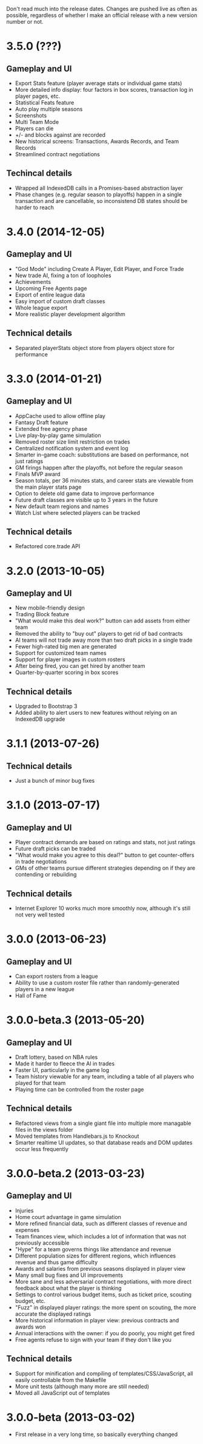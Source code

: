 Don't read much into the release dates. Changes are pushed live as often as
possible, regardless of whether I make an official release with a new version
number or not.

# 3.5.0 (???)

## Gameplay and UI

- Export Stats feature (player average stats or individual game stats)
- More detailed info display: four factors in box scores, transaction log in player pages, etc.
- Statistical Feats feature
- Auto play multiple seasons
- Screenshots
- Multi Team Mode
- Players can die
- +/- and blocks against are recorded
- New historical screens: Transactions, Awards Records, and Team Records
- Streamlined contract negotiations

## Techincal details

- Wrapped all IndexedDB calls in a Promises-based abstraction layer
- Phase changes (e.g. regular season to playoffs) happen in a single transaction and are cancellable, so inconsistend DB states should be harder to reach

# 3.4.0 (2014-12-05)

## Gameplay and UI

- "God Mode" including Create A Player, Edit Player, and Force Trade
- New trade AI, fixing a ton of loopholes
- Achievements
- Upcoming Free Agents page
- Export of entire league data
- Easy import of custom draft classes
- Whole league export
- More realistic player development algorithm

## Technical details

- Separated playerStats object store from players object store for performance

# 3.3.0 (2014-01-21)

## Gameplay and UI

- AppCache used to allow offline play
- Fantasy Draft feature
- Extended free agency phase
- Live play-by-play game simulation
- Removed roster size limit restriction on trades
- Centralized notification system and event log
- Smarter in-game coach: substitutions are based on performance, not just ratings
- GM firings happen after the playoffs, not before the regular season
- Finals MVP award
- Season totals, per 36 minutes stats, and career stats are viewable from the main player stats page
- Option to delete old game data to improve performance
- Future draft classes are visible up to 3 years in the future
- New default team regions and names
- Watch List where selected players can be tracked

## Technical details

- Refactored core.trade API

# 3.2.0 (2013-10-05)

## Gameplay and UI

- New mobile-friendly design
- Trading Block feature
- "What would make this deal work?" button can add assets from either team
- Removed the ability to "buy out" players to get rid of bad contracts
- AI teams will not trade away more than two draft picks in a single trade
- Fewer high-rated big men are generated
- Support for customized team names
- Support for player images in custom rosters
- After being fired, you can get hired by another team
- Quarter-by-quarter scoring in box scores

## Technical details

- Upgraded to Bootstrap 3
- Added ability to alert users to new features without relying on an IndexedDB upgrade

# 3.1.1 (2013-07-26)

## Technical details

- Just a bunch of minor bug fixes

# 3.1.0 (2013-07-17)

## Gameplay and UI

- Player contract demands are based on ratings and stats, not just ratings
- Future draft picks can be traded
- "What would make you agree to this deal?" button to get counter-offers in trade negotiations
- GMs of other teams pursue different strategies depending on if they are contending or rebuilding

## Technical details

- Internet Explorer 10 works much more smoothly now, although it's still not very well tested

# 3.0.0 (2013-06-23)

## Gameplay and UI

- Can export rosters from a league
- Ability to use a custom roster file rather than randomly-generated players in a new league
- Hall of Fame

# 3.0.0-beta.3 (2013-05-20)

## Gameplay and UI

- Draft lottery, based on NBA rules
- Made it harder to fleece the AI in trades
- Faster UI, particularly in the game log
- Team history viewable for any team, including a table of all players who played for that team
- Playing time can be controlled from the roster page

## Technical details

- Refactored views from a single giant file into multiple more managable files in the views folder
- Moved templates from Handlebars.js to Knockout
- Smarter realtime UI updates, so that database reads and DOM updates occur less frequently

# 3.0.0-beta.2 (2013-03-23)

## Gameplay and UI

- Injuries
- Home court advantage in game simulation
- More refined financial data, such as different classes of revenue and expenses
- Team finances view, which includes a lot of information that was not previously accessible
- "Hype" for a team governs things like attendance and revenue
- Different population sizes for different regions, which influences revenue and thus game difficulty
- Awards and salaries from previous seasons displayed in player view
- Many small bug fixes and UI improvements
- More sane and less adversarial contract negotiations, with more direct feedback about what the player is thinking
- Settings to control various budget items, such as ticket price, scouting budget, etc.
- "Fuzz" in displayed player ratings: the more spent on scouting, the more accurate the displayed ratings
- More historical information in player view: previous contracts and awards won
- Annual interactions with the owner: if you do poorly, you might get fired
- Free agents refuse to sign with your team if they don't like you

## Technical details

- Support for minification and compiling of templates/CSS/JavaScript, all easily controllable from the Makefile
- More unit tests (although many more are still needed)
- Moved all JavaScript out of templates

# 3.0.0-beta (2013-03-02)

- First release in a very long time, so basically everything changed